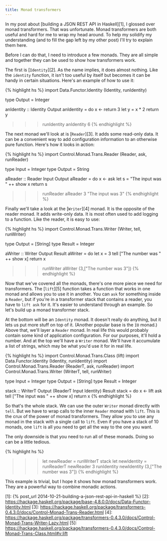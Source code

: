 ```yaml
---
title: Monad transformers
---
```


In my post about [building a JSON REST API in Haskell][1], I glossed
over monad transformers. That was unfortunate. Monad transformers
are both useful and hard for me to wrap my head around. To help my
solidify my understanding (and to fill the gap left by my other
post) I'll try to explain them here.

Before I can do that, I need to introduce a few monads. They are
all simple and together they can be used to show how transformers
work.

The first is [`Identity`][2]. As the name implies, it does almost
nothing. Like the `identity` function, it isn't too useful by itself
but becomes it can be handy in certain situations. Here's an example
of how to use it:

{% highlight hs %}
import Data.Functor.Identity (Identity, runIdentity)

type Output = Integer

anIdentity :: Identity Output
anIdentity = do
    x <- return 3
    let y = x * 2
    return y

>>> runIdentity anIdentity
6
{% endhighlight %}

The next monad we'll look at is [`Reader`][3]. It adds some read-only
data. It can be a convenient way to add configuration information
to an otherwise pure function. Here's how it looks in action:

{% highlight hs %}
import Control.Monad.Trans.Reader (Reader, ask, runReader)

type Input = Integer
type Output = String

aReader :: Reader Input Output
aReader = do
    x <- ask
    let s = "The input was " ++ show x
    return s

>>> runReader aReader 3
"The input was 3"
{% endhighlight %}

Finally we'll take a look at the [`Writer`][4] monad. It is the
opposite of the reader monad. It adds write-only data. It is most
often used to add logging to a function. Like the reader, it is
easy to use:

{% highlight hs %}
import Control.Monad.Trans.Writer (Writer, tell, runWriter)

type Output = [String]
type Result = Integer

aWriter :: Writer Output Result
aWriter = do
    let x = 3
    tell ["The number was " ++ show x]
    return x

>>> runWriter aWriter
(3,["The number was 3"])
{% endhighlight %}

Now that we've covered all the monads, there's one more piece we
need for transformers. The [`lift`][5] function takes a function
that works in one monad and allows you to use it in another. You
can `ask` for something inside a `Reader`, but if you're in a
transformer stack that contains a reader, you have to `lift ask`
for it. It's easier to understand through an example. So let's build
up a monad transformer stack.

At the bottom will be an `Identity` monad. It doesn't really do
anything, but it lets us put more stuff on top of it. (Another
popular base is the `IO` monad.) Above that, we'll layer a `Reader`
monad. In real life this would probably contain some kind of
application configuration. For our purposes, it'll hold a number.
And at the top we'll have a `Writer` monad. We'll have it accumulate
a list of strings, which may be what you'd use it for in real life.

{% highlight hs %}
import Control.Monad.Trans.Class (lift)
import Data.Functor.Identity (Identity, runIdentity)
import Control.Monad.Trans.Reader (ReaderT, ask, runReader)
import Control.Monad.Trans.Writer (WriterT, tell, runWriter)

type Input = Integer
type Output = [String]
type Result = Integer

stack :: WriterT Output (ReaderT Input Identity) Result
stack = do
    x <- lift ask
    tell ["The input was " ++ show x]
    return x
{% endhighlight %}

So that's the whole stack. We can use the outer `Writer` monad
directly with `tell`. But we have to wrap calls to the inner `Reader`
monad with `lift`. This is the crux of the power of monad transformers.
They allow you to use any monad in the stack with a single call to
`lift`. Even if you have a stack of 10 monads, one `lift` is all
you need to get all the way to the one you want.

The only downside is that you need to run all of these monads. Doing
so can be a little tedious.

{% highlight hs %}
>>> let newReader = runWriterT stack
>>> let newIdentity = runReaderT newReader 3
>>> runIdentity newIdentity
(3,["The number was 3"])
{% endhighlight %}

This example is trivial, but I hope it shows how monad transformers
work. They are a powerful way to combine monadic actions.

[1]: {% post_url 2014-10-21-building-a-json-rest-api-in-haskell %}
[2]: https://hackage.haskell.org/package/base-4.8.0.0/docs/Data-Functor-Identity.html
[3]: https://hackage.haskell.org/package/transformers-0.4.3.0/docs/Control-Monad-Trans-Reader.html
[4]: https://hackage.haskell.org/package/transformers-0.4.3.0/docs/Control-Monad-Trans-Writer-Lazy.html
[5]: https://hackage.haskell.org/package/transformers-0.4.3.0/docs/Control-Monad-Trans-Class.html#v:lift
